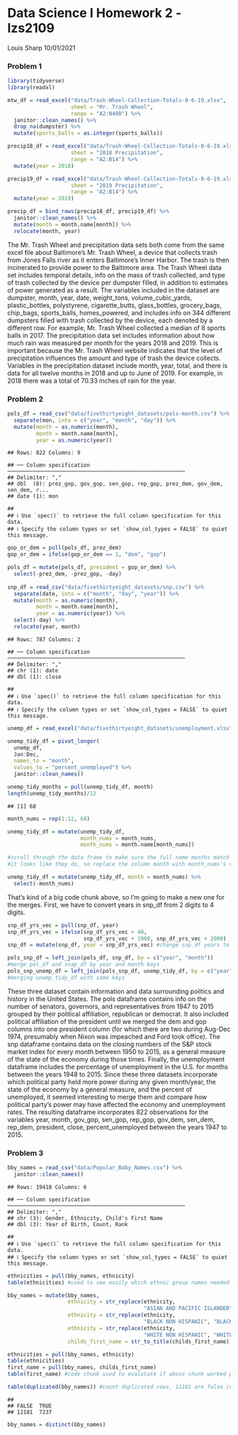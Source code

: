 Data Science I Homework 2 - lzs2109
================
Louis Sharp
10/01/2021

### **Problem 1**

``` r
library(tidyverse)
library(readxl)
```

``` r
mtw_df = read_excel("data/Trash-Wheel-Collection-Totals-8-6-19.xlsx", 
                    sheet = "Mr. Trash Wheel",
                    range = "A2:N408") %>% 
  janitor::clean_names() %>% 
  drop_na(dumpster) %>% 
  mutate(sports_balls = as.integer(sports_balls))

precip18_df = read_excel("data/Trash-Wheel-Collection-Totals-8-6-19.xlsx", 
                    sheet = "2018 Precipitation",
                    range = "A2:B14") %>% 
  mutate(year = 2018)

precip19_df = read_excel("data/Trash-Wheel-Collection-Totals-8-6-19.xlsx", 
                    sheet = "2019 Precipitation",
                    range = "A2:B14") %>% 
  mutate(year = 2019)

precip_df = bind_rows(precip18_df, precip19_df) %>% 
  janitor::clean_names() %>% 
  mutate(month = month.name[month]) %>% 
  relocate(month, year)
```

The Mr. Trash Wheel and precipitation data sets both come from the same
excel file about Baltimore’s Mr. Trash Wheel, a device that collects
trash from Jones Falls river as it enters Baltimore’s Inner Harbor. The
trash is then incinerated to provide power to the Baltimore area. The
Trash Wheel data set includes temporal details, info on the mass of
trash collected, and type of trash collected by the device per dumpster
filled, in addition to estimates of power generated as a result. The
variables included in the dataset are dumpster, month, year, date,
weight\_tons, volume\_cubic\_yards, plastic\_bottles, polystyrene,
cigarette\_butts, glass\_bottles, grocery\_bags, chip\_bags,
sports\_balls, homes\_powered, and includes info on 344 different
dumpsters filled with trash collected by the device, each denoted by a
different row. For example, Mr. Trash Wheel collected a median of 8
sports balls in 2017. The precipitation data set includes information
about how much rain was measured per month for the years 2018 and 2019.
This is important because the Mr. Trash Wheel website indicates that the
level of precipitation influences the amount and type of trash the
device collects. Variables in the precipitation dataset include month,
year, total, and there is data for all twelve months in 2018 and up to
June of 2019. For example, in 2018 there was a total of 70.33 inches of
rain for the year.

### **Problem 2**

``` r
pols_df = read_csv("data/fivethirtyeight_datasets/pols-month.csv") %>% 
  separate(mon, into = c("year", "month", "day")) %>% 
  mutate(month = as.numeric(month), 
         month = month.name[month],
         year = as.numeric(year))
```

    ## Rows: 822 Columns: 9

    ## ── Column specification ────────────────────────────────────────────────────────
    ## Delimiter: ","
    ## dbl  (8): prez_gop, gov_gop, sen_gop, rep_gop, prez_dem, gov_dem, sen_dem, r...
    ## date (1): mon

    ## 
    ## ℹ Use `spec()` to retrieve the full column specification for this data.
    ## ℹ Specify the column types or set `show_col_types = FALSE` to quiet this message.

``` r
gop_or_dem = pull(pols_df, prez_dem)
gop_or_dem = ifelse(gop_or_dem == 1, "dem", "gop") 

pols_df = mutate(pols_df, president = gop_or_dem) %>% 
  select(-prez_dem, -prez_gop, -day)
  
snp_df = read_csv("data/fivethirtyeight_datasets/snp.csv") %>% 
  separate(date, into = c("month", "day", "year")) %>% 
  mutate(month = as.numeric(month), 
         month = month.name[month],
         year = as.numeric(year)) %>% 
  select(-day) %>% 
  relocate(year, month)
```

    ## Rows: 787 Columns: 2

    ## ── Column specification ────────────────────────────────────────────────────────
    ## Delimiter: ","
    ## chr (1): date
    ## dbl (1): close

    ## 
    ## ℹ Use `spec()` to retrieve the full column specification for this data.
    ## ℹ Specify the column types or set `show_col_types = FALSE` to quiet this message.

``` r
unemp_df = read_excel("data/fivethirtyeight_datasets/unemployment.xlsx")

unemp_tidy_df = pivot_longer(
  unemp_df,
  Jan:Dec,
  names_to = "month",
  values_to = "percent_unemployed") %>% 
  janitor::clean_names()

unemp_tidy_months = pull(unemp_tidy_df, month)
length(unemp_tidy_months)/12
```

    ## [1] 68

``` r
month_nums = rep(1:12, 68)

unemp_tidy_df = mutate(unemp_tidy_df,
                       month_nums = month_nums,
                       month_nums = month.name[month_nums])

#scroll through the data frame to make sure the full name months match the abbreviated ones
#it looks like they do, so replace the column month with month_nums's values

unemp_tidy_df = mutate(unemp_tidy_df, month = month_nums) %>% 
  select(-month_nums)
```

That’s kind of a big code chunk above, so I’m going to make a new one
for the merges. First, we have to convert years in snp\_df from 2 digits
to 4 digits.

``` r
snp_df_yrs_vec = pull(snp_df, year)
snp_df_yrs_vec = ifelse(snp_df_yrs_vec > 40, 
                        snp_df_yrs_vec + 1900, snp_df_yrs_vec + 2000)
snp_df = mutate(snp_df, year = snp_df_yrs_vec) #change snp_df years to 4 digits
```

``` r
pols_snp_df = left_join(pols_df, snp_df, by = c("year", "month")) 
#merge pol_df and snap_df by year and month keys
pols_snp_unemp_df = left_join(pols_snp_df, unemp_tidy_df, by = c("year", "month"))
#merging unemp_tidy_df with same keys
```

These three dataset contain information and data surrounding politics
and history in the United States. The pols dataframe contains info on
the number of senators, governors, and representatives from 1947 to 2015
grouped by their political affiliation, republican or democrat. It also
included political affiliation of the president until we merged the dem
and gop columns into one president column (for which there are two
during Aug-Dec 1974, presumably when Nixon was impeached and Ford took
office). The snp dataframe contains data on the closing numbers of the
S&P stock market index for every month between 1950 to 2015, as a
general measure of the state of the economy during those times. Finally,
the unemployment dataframe includes the percentage of unemployment in
the U.S. for months between the years 1948 to 2015. Since these three
datasets incorporate which political party held more power during any
given month/year, the state of the economy by a general measure, and the
percent of unemployed, it seemed interesting to merge them and compare
how political party’s power may have affected the economy and
unemployment rates. The resulting dataframe incorporates 822
observations for the variables year, month, gov\_gop, sen\_gop,
rep\_gop, gov\_dem, sen\_dem, rep\_dem, president, close,
percent\_unemployed between the years 1947 to 2015.

### **Problem 3**

``` r
bby_names = read_csv("data/Popular_Baby_Names.csv") %>% 
  janitor::clean_names()
```

    ## Rows: 19418 Columns: 6

    ## ── Column specification ────────────────────────────────────────────────────────
    ## Delimiter: ","
    ## chr (3): Gender, Ethnicity, Child's First Name
    ## dbl (3): Year of Birth, Count, Rank

    ## 
    ## ℹ Use `spec()` to retrieve the full column specification for this data.
    ## ℹ Specify the column types or set `show_col_types = FALSE` to quiet this message.

``` r
ethnicities = pull(bby_names, ethnicity)
table(ethnicities) #used to see easily which ethnic group names needed changing
```

``` r
bby_names = mutate(bby_names, 
                   ethnicity = str_replace(ethnicity, 
                                           "ASIAN AND PACIFIC ISLANDER", "ASIAN AND PACI"),
                   ethnicity = str_replace(ethnicity,
                                           "BLACK NON HISPANIC", "BLACK NON HISP"),
                   ethnicity = str_replace(ethnicity,
                                           "WHITE NON HISPANIC", "WHITE NON HISP"),
                   childs_first_name = str_to_title(childs_first_name))
```

``` r
ethnicities = pull(bby_names, ethnicity)
table(ethnicities)
first_name = pull(bby_names, childs_first_name)
table(first_name) #code chunk used to evalutate if above chunk worked properly
```

``` r
table(duplicated(bby_names)) #count duplicated rows, 12181 are false (not duplicated)
```

    ## 
    ## FALSE  TRUE 
    ## 12181  7237

``` r
bby_names = distinct(bby_names)
```
